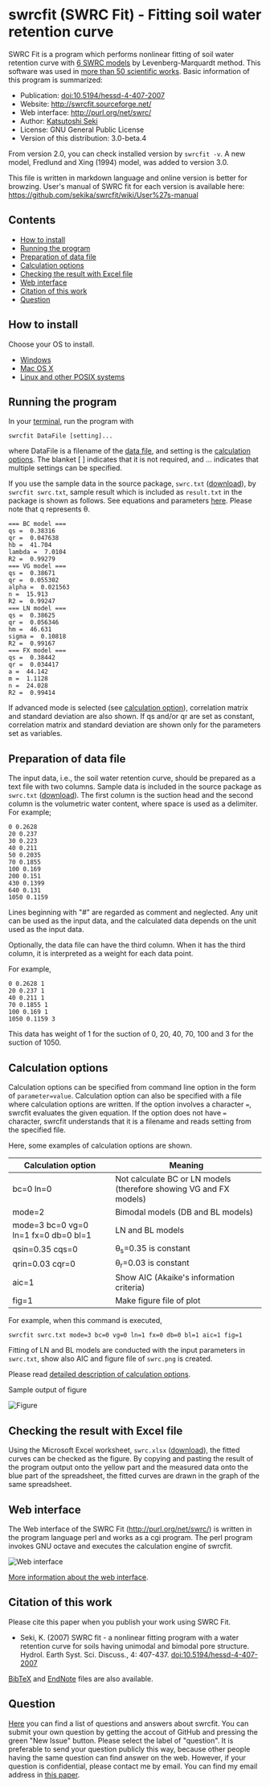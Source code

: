 # swrcfit (SWRC Fit) - Fitting soil water retention curve

SWRC Fit is a program which performs nonlinear fitting of soil water
retention curve with
[6 SWRC models](model.md)
by Levenberg-Marquardt method. This software was used in
[more than 50 scientific works](http://scholar.google.com/scholar?oi=bibs&hl=en&cites=7295614925292719046).
Basic information of this program is summarized:

* Publication: [doi:10.5194/hessd-4-407-2007](http://dx.doi.org/10.5194/hessd-4-407-2007)
* Website: http://swrcfit.sourceforge.net/
* Web interface: http://purl.org/net/swrc/
* Author: [Katsutoshi Seki](http://researchmap.jp/sekik/)
* License: GNU General Public License
* Version of this distribution: 3.0-beta.4

From version 2.0, you can check installed version by `swrcfit -v`.
A new model, Fredlund and Xing (1994) model, was added to version 3.0.

This file is written in markdown language and online version is better
for browzing. User's manual of SWRC fit for each version is available
here: https://github.com/sekika/swrcfit/wiki/User%27s-manual

## Contents

- [How to install](#how-to-install)
- [Running the program](#running-the-program)
- [Preparation of data file](#preparation-of-data-file)
- [Calculation options](#calculation-options)
- [Checking the result with Excel file](#checking-the-result-with-excel-file)
- [Web interface](#web-interface)
- [Citation of this work](#citation-of-this-work)
- [Question](#question)

## How to install

Choose your OS to install.

- [Windows](install-windows.md)
- [Mac OS X](install-mac.md)
- [Linux and other POSIX systems](install-linux.md)

## Running the program

In your [terminal](http://en.wikipedia.org/wiki/Terminal_emulator), run the program with

```
swrcfit DataFile [setting]...
```

where DataFile is a filename of the [data file](#preparation-of-data-file),
and setting is the [calculation options](#calculation-options).
The blanket [ ] indicates that it is not required, and ... indicates that
multiple settings can be specified.

If you use the sample data in the source package, `swrc.txt`
([download](https://raw.githubusercontent.com/sekika/swrcfit/master/swrc.txt)),
by `swrcfit swrc.txt`, sample result which is included as `result.txt`
in the package is shown as follows. See equations and parameters
[here](https://github.com/sekika/swrcfit/wiki/SWRC-models). Please note
that q represents &theta;.

```
=== BC model ===
qs =  0.38316
qr =  0.047638
hb =  41.704
lambda =  7.0104
R2 =  0.99279
=== VG model ===
qs =  0.38671
qr =  0.055302
alpha =  0.021563
n =  15.913
R2 =  0.99247
=== LN model ===
qs =  0.38625
qr =  0.056346
hm =  46.631
sigma =  0.10818
R2 =  0.99167
=== FX model ===
qs =  0.38442
qr =  0.034417
a =  44.142
m =  1.1128
n =  24.028
R2 =  0.99414
```

If advanced mode is selected (see [calculation option](#calculation-options)),
correlation matrix and standard deviation are also shown. If qs and/or
qr are set as constant, correlation matrix and standard deviation are shown
only for the parameters set as variables.

## Preparation of data file

The input data, i.e., the soil water retention curve, should be prepared
as a text file with two columns. Sample data is included in the source
package as `swrc.txt`
([download](https://raw.githubusercontent.com/sekika/swrcfit/master/swrc.txt)). 
The first column is the suction head and the second column is the
volumetric water content, where space is used as a delimiter. For example;

```
0 0.2628
20 0.237
30 0.223
40 0.211
50 0.2035
70 0.1855
100 0.169
200 0.151
430 0.1399
640 0.131
1050 0.1159
```

Lines beginning with "#" are regarded as comment and neglected.
Any unit can be used as the input data, and the calculated data depends
on the unit used as the input data.

Optionally, the data file can have the third column. When it has the
third column, it is interpreted as a weight for each data point.

For example,

```
0 0.2628 1
20 0.237 1
40 0.211 1
70 0.1855 1
100 0.169 1
1050 0.1159 3
```

This data has weight of 1 for the suction of 0, 20, 40, 70, 100 and 3
for the suction of 1050.

## Calculation options

Calculation options can be specified from command line option in the
form of `parameter=value`. Calculation option can also be specified
with a file where calculation options are written. If the option
involves a character `=`, swrcfit evaluates the given equation.
If the option does not have `=` character, swrcfit understands that
it is a filename and reads setting from the specified file.

Here, some examples of calculation options are shown.

|Calculation option|Meaning|
|------------------|----------------|
|bc=0 ln=0         |Not calculate BC or LN models (therefore showing VG and FX models)|
|mode=2            |Bimodal models (DB and BL models)|
|mode=3 bc=0 vg=0 ln=1 fx=0 db=0 bl=1 |LN and BL models|
|qsin=0.35 cqs=0   |&theta;<sub>s</sub>=0.35 is constant|
|qrin=0.03 cqr=0   |&theta;<sub>r</sub>=0.03 is constant|
|aic=1             |Show AIC (Akaike's information criteria)|
|fig=1             |Make figure file of plot |

For example, when this command is executed,
```
swrcfit swrc.txt mode=3 bc=0 vg=0 ln=1 fx=0 db=0 bl=1 aic=1 fig=1
```
Fitting of LN and BL models are conducted with the input parameters in
`swrc.txt`, show also AIC and figure file of `swrc.png` is created.

Please read [detailed description of calculation options](setting.md).

Sample output of figure

![Figure](https://raw.githubusercontent.com/sekika/swrcfit-cgi/master/img/sample1.png)


## Checking the result with Excel file

Using the Microsoft Excel worksheet, `swrc.xlsx`
([download](https://github.com/sekika/swrcfit/raw/master/swrc.xlsx)),
the fitted curves can be checked as the figure. By copying and pasting
the result of the program output onto the yellow part and the measured
data onto the blue part of the spreadsheet, the fitted curves are
drawn in the graph of the same spreadsheet.  

## Web interface

The Web interface of the SWRC Fit (http://purl.org/net/swrc/) is written
in the program language perl and works as a cgi program. The perl program
invokes GNU octave and executes the calculation engine of swrcfit.

![Web interface](https://raw.githubusercontent.com/sekika/swrcfit-web/master/img/fig2.png)

[More information about the web interface](https://github.com/sekika/swrcfit/wiki/Web-interface-of-SWRC-Fit).


## Citation of this work

Please cite this paper when you publish your work using SWRC Fit.

* Seki, K. (2007) SWRC fit - a nonlinear fitting program with a water
  retention curve for soils having unimodal and bimodal pore structure.
  Hydrol. Earth Syst. Sci. Discuss., 4: 407-437.
  [doi:10.5194/hessd-4-407-2007](http://dx.doi.org/10.5194/hessd-4-407-2007)

[BibTeX](http://www.hydrol-earth-syst-sci-discuss.net/4/407/2007/hessd-4-407-2007.bib)
and [EndNote](http://www.hydrol-earth-syst-sci-discuss.net/4/407/2007/hessd-4-407-2007.ris)
files are also available.

## Question
[Here](https://github.com/sekika/swrcfit/issues?q=is%3Aissue+label%3Aquestion)
you can find a list of questions and answers about swrcfit. You can submit
your own question by getting the accout of GitHub and pressing the green
"New Issue" button. Please select the label of "question". It is preferable
to send your question publicly this way, because other people having the
same question can find answer on the web. However, if your question is
confidential, please contact me by email. You can find my email address in
[this paper](http://dx.doi.org/10.1016/j.geoderma.2015.02.013).

